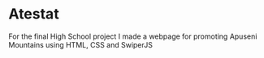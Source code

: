 # Atestat
For the final High School project I made a webpage for promoting Apuseni Mountains using HTML, CSS and SwiperJS
